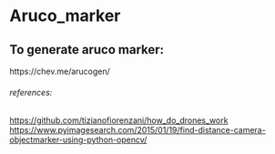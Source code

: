 # Aruco_marker
<h2> To generate aruco marker: </h2>
https://chev.me/arucogen/

<h6> references: </h6> 

https://github.com/tizianofiorenzani/how_do_drones_work
https://www.pyimagesearch.com/2015/01/19/find-distance-camera-objectmarker-using-python-opencv/
